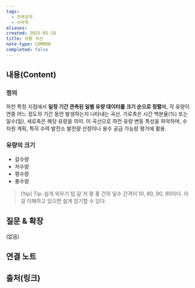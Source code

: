 ```yaml
---
tags:
  - 전력공학
  - 수력학
aliases: 
created: 2025-05-10
title: 유황 곡선
note-type: COMMON
completed: false
---
```


## 내용(Content)
### 정의
하천 특정 지점에서 **일정 기간 관측된 일별 유량 데이터를 크기 순으로 정렬**해, 각 유량이 연중 어느 정도의 기간 동안 발생하는지 나타내는 곡선. 가로축은 시간 백분율(%) 또는 일수(일), 세로축은 해당 유량을 의미. 이 곡선으로 하천 유량 변동 특성을 파악하며, 수자원 계획, 특히 수력 발전소 발전량 산정이나 용수 공급 가능량 평가에 활용.

### 유량의 크기

- 갈수량
- 저수량
- 평수량
- 풍수량

>[!tip] Tip: 쉽게 외우기 팁
>갈 저 평 풍 간의 일수 간격이 10, 80, 90, 90이다. 이걸 이해하고 있으면 쉽게 암기할 수 있다.


## 질문 & 확장

(없음)

## 연결 노트

## 출처(링크)

